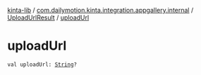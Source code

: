 [kinta-lib](../../index.md) / [com.dailymotion.kinta.integration.appgallery.internal](../index.md) / [UploadUrlResult](index.md) / [uploadUrl](./upload-url.md)

# uploadUrl

`val uploadUrl: `[`String`](https://kotlinlang.org/api/latest/jvm/stdlib/kotlin/-string/index.html)`?`